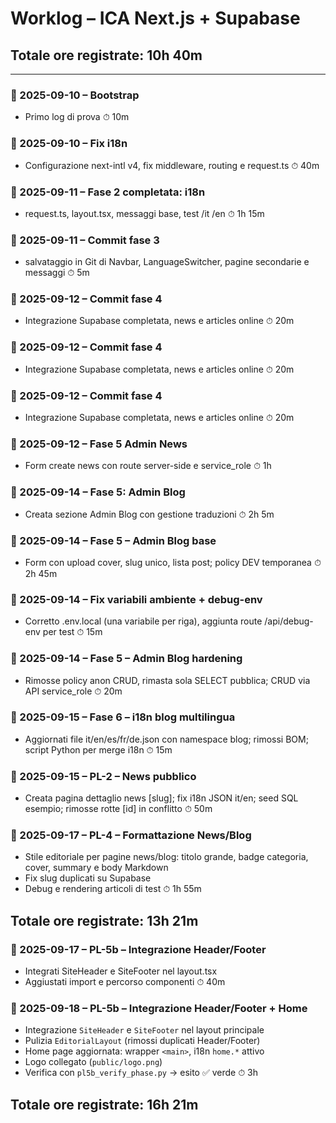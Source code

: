 # Worklog – ICA Next.js + Supabase
## Totale ore registrate: 10h 40m

---

### 📌 2025-09-10 – Bootstrap
- Primo log di prova
⏱ 10m
### 📌 2025-09-10 – Fix i18n
- Configurazione next-intl v4, fix middleware, routing e request.ts
⏱ 40m
### 📌 2025-09-11 – Fase 2 completata: i18n
- request.ts, layout.tsx, messaggi base, test /it /en
⏱ 1h 15m
### 📌 2025-09-11 – Commit fase 3
- salvataggio in Git di Navbar, LanguageSwitcher, pagine secondarie e messaggi
⏱ 5m
### 📌 2025-09-12 – Commit fase 4
- Integrazione Supabase completata, news e articles online
⏱ 20m
### 📌 2025-09-12 – Commit fase 4
- Integrazione Supabase completata, news e articles online
⏱ 20m
### 📌 2025-09-12 – Commit fase 4
- Integrazione Supabase completata, news e articles online
⏱ 20m
### 📌 2025-09-12 – Fase 5 Admin News
- Form create news con route server-side e service_role
⏱ 1h
### 📌 2025-09-14 – Fase 5: Admin Blog
- Creata sezione Admin Blog con gestione traduzioni
⏱ 2h 5m
### 📌 2025-09-14 – Fase 5 – Admin Blog base
- Form con upload cover, slug unico, lista post; policy DEV temporanea
⏱ 2h 45m
### 📌 2025-09-14 – Fix variabili ambiente + debug-env
- Corretto .env.local (una variabile per riga), aggiunta route /api/debug-env per test
⏱ 15m
### 📌 2025-09-14 – Fase 5 – Admin Blog hardening
- Rimosse policy anon CRUD, rimasta sola SELECT pubblica; CRUD via API service_role
⏱ 20m
### 📌 2025-09-15 – Fase 6 – i18n blog multilingua
- Aggiornati file it/en/es/fr/de.json con namespace blog; rimossi BOM; script Python per merge i18n
⏱ 15m
### 📌 2025-09-15 – PL-2 – News pubblico
- Creata pagina dettaglio news [slug]; fix i18n JSON it/en; seed SQL esempio; rimosse rotte [id] in conflitto
⏱ 50m
### 📌 2025-09-17 – PL-4 – Formattazione News/Blog
- Stile editoriale per pagine news/blog: titolo grande, badge categoria, cover, summary e body Markdown
- Fix slug duplicati su Supabase
- Debug e rendering articoli di test
⏱ 1h 55m
## Totale ore registrate: 13h 21m

### 📌 2025-09-17 – PL-5b – Integrazione Header/Footer
- Integrati SiteHeader e SiteFooter nel layout.tsx
- Aggiustati import e percorso componenti
⏱ 40m
### 📌 2025-09-18 – PL-5b – Integrazione Header/Footer + Home
- Integrazione `SiteHeader` e `SiteFooter` nel layout principale  
- Pulizia `EditorialLayout` (rimossi duplicati Header/Footer)  
- Home page aggiornata: wrapper `<main>`, i18n `home.*` attivo  
- Logo collegato (`public/logo.png`)  
- Verifica con `pl5b_verify_phase.py` → esito ✅ verde
⏱ 3h
## Totale ore registrate: 16h 21m
